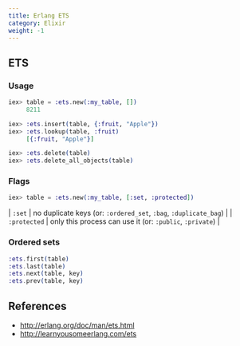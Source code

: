 ```yaml
---
title: Erlang ETS
category: Elixir
weight: -1
---
```


## ETS

### Usage

```elixir
iex> table = :ets.new(:my_table, [])
     8211
```

```elixir
iex> :ets.insert(table, {:fruit, "Apple"})
iex> :ets.lookup(table, :fruit)
     [{:fruit, "Apple"}]
```

```elixir
iex> :ets.delete(table)
iex> :ets.delete_all_objects(table)
```

### Flags

```elixir
iex> table = :ets.new(:my_table, [:set, :protected])
```

| `:set` | no duplicate keys (or: `:ordered_set`, `:bag`, `:duplicate_bag`) |
| `:protected` | only this process can use it (or: `:public`, `:private`) |

### Ordered sets

```elixir
:ets.first(table)
:ets.last(table)
:ets.next(table, key)
:ets.prev(table, key)
```

## References

* <http://erlang.org/doc/man/ets.html>
* <http://learnyousomeerlang.com/ets>
